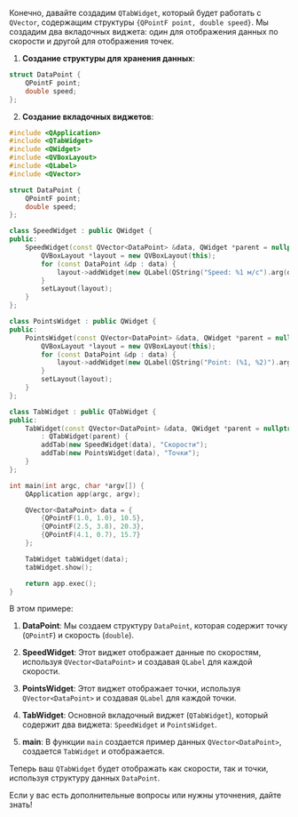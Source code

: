 Конечно, давайте создадим `QTabWidget`, который будет работать с `QVector`, содержащим структуры `{QPointF point, double speed}`. Мы создадим два вкладочных виджета: один для отображения данных по скорости и другой для отображения точек.

1. **Создание структуры для хранения данных**:
```cpp
struct DataPoint {
    QPointF point;
    double speed;
};
```

2. **Создание вкладочных виджетов**:
```cpp
#include <QApplication>
#include <QTabWidget>
#include <QWidget>
#include <QVBoxLayout>
#include <QLabel>
#include <QVector>

struct DataPoint {
    QPointF point;
    double speed;
};

class SpeedWidget : public QWidget {
public:
    SpeedWidget(const QVector<DataPoint> &data, QWidget *parent = nullptr) : QWidget(parent) {
        QVBoxLayout *layout = new QVBoxLayout(this);
        for (const DataPoint &dp : data) {
            layout->addWidget(new QLabel(QString("Speed: %1 м/с").arg(dp.speed)));
        }
        setLayout(layout);
    }
};

class PointsWidget : public QWidget {
public:
    PointsWidget(const QVector<DataPoint> &data, QWidget *parent = nullptr) : QWidget(parent) {
        QVBoxLayout *layout = new QVBoxLayout(this);
        for (const DataPoint &dp : data) {
            layout->addWidget(new QLabel(QString("Point: (%1, %2)").arg(dp.point.x()).arg(dp.point.y())));
        }
        setLayout(layout);
    }
};

class TabWidget : public QTabWidget {
public:
    TabWidget(const QVector<DataPoint> &data, QWidget *parent = nullptr)
        : QTabWidget(parent) {
        addTab(new SpeedWidget(data), "Скорости");
        addTab(new PointsWidget(data), "Точки");
    }
};

int main(int argc, char *argv[]) {
    QApplication app(argc, argv);

    QVector<DataPoint> data = {
        {QPointF(1.0, 1.0), 10.5},
        {QPointF(2.5, 3.8), 20.3},
        {QPointF(4.1, 0.7), 15.7}
    };

    TabWidget tabWidget(data);
    tabWidget.show();

    return app.exec();
}
```

В этом примере:

1. **DataPoint**: Мы создаем структуру `DataPoint`, которая содержит точку (`QPointF`) и скорость (`double`).

2. **SpeedWidget**: Этот виджет отображает данные по скоростям, используя `QVector<DataPoint>` и создавая `QLabel` для каждой скорости.

3. **PointsWidget**: Этот виджет отображает точки, используя `QVector<DataPoint>` и создавая `QLabel` для каждой точки.

4. **TabWidget**: Основной вкладочный виджет (`QTabWidget`), который содержит два виджета: `SpeedWidget` и `PointsWidget`.

5. **main**: В функции `main` создается пример данных `QVector<DataPoint>`, создается `TabWidget` и отображается.

Теперь ваш `QTabWidget` будет отображать как скорости, так и точки, используя структуру данных `DataPoint`.

Если у вас есть дополнительные вопросы или нужны уточнения, дайте знать!